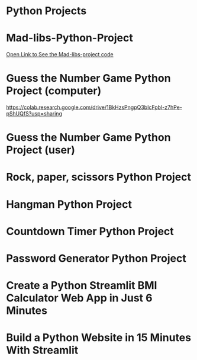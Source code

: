 # Python Projects



# Mad-libs-Python-Project
[Open Link to See the Mad-libs-project code](https://colab.research.google.com/drive/1HBqzvfJQ_WfFdHZXaZXDIJyjxNE0H631?usp=sharing)


# Guess the Number Game Python Project (computer)
https://colab.research.google.com/drive/1BkHzsPngpQ3bIcFpbl-z7hPe-pShUQfS?usp=sharing

# Guess the Number Game Python Project (user)


# Rock, paper, scissors Python Project


# Hangman Python Project


# Countdown Timer Python Project


#  Password Generator Python Project


# Create a Python Streamlit BMI Calculator Web App in Just 6 Minutes


# Build a Python Website in 15 Minutes With Streamlit

